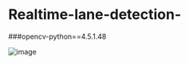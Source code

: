 # Realtime-lane-detection-

###opencv-python==4.5.1.48

![image](https://user-images.githubusercontent.com/48207530/122044837-9af1fb80-cdfa-11eb-87b0-696ae357e4e3.png)
